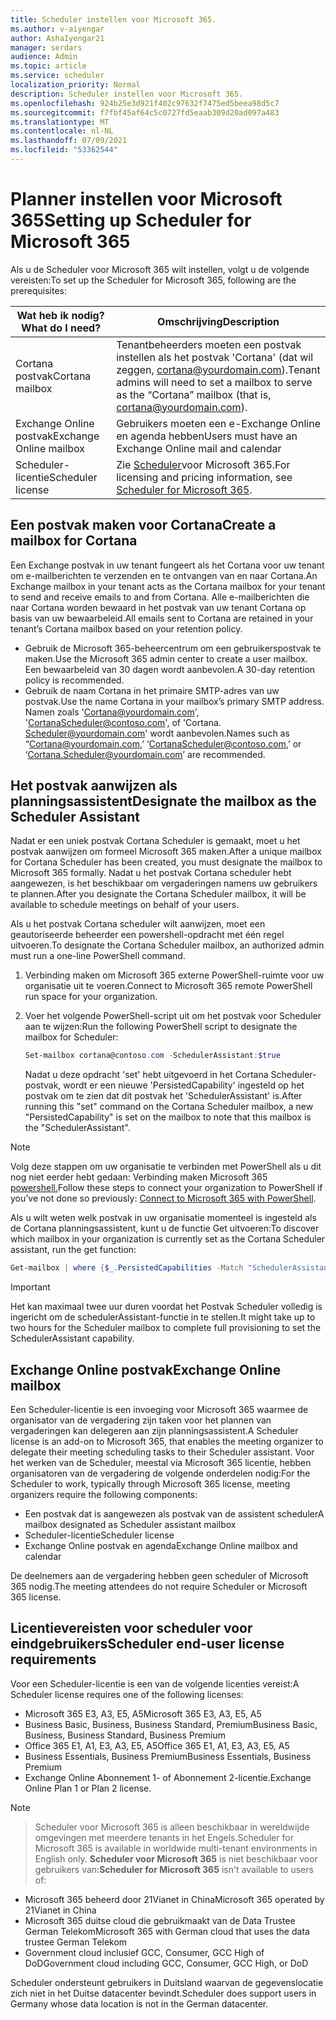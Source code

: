 ```yaml
---
title: Scheduler instellen voor Microsoft 365.
ms.author: v-aiyengar
author: AshaIyengar21
manager: serdars
audience: Admin
ms.topic: article
ms.service: scheduler
localization_priority: Normal
description: Scheduler instellen voor Microsoft 365.
ms.openlocfilehash: 924b25e3d921f402c97632f7475ed5beea98d5c7
ms.sourcegitcommit: f7fbf45af64c5c0727fd5eaab309d20ad097a483
ms.translationtype: MT
ms.contentlocale: nl-NL
ms.lasthandoff: 07/09/2021
ms.locfileid: "53362544"
---
```

# <a name="setting-up-scheduler-for-microsoft-365"></a><span data-ttu-id="be0d4-103">Planner instellen voor Microsoft 365</span><span class="sxs-lookup"><span data-stu-id="be0d4-103">Setting up Scheduler for Microsoft 365</span></span>


<span data-ttu-id="be0d4-104">Als u de Scheduler voor Microsoft 365 wilt instellen, volgt u de volgende vereisten:</span><span class="sxs-lookup"><span data-stu-id="be0d4-104">To set up the Scheduler for Microsoft 365, following are the prerequisites:</span></span>

| <span data-ttu-id="be0d4-105">Wat heb ik nodig?</span><span class="sxs-lookup"><span data-stu-id="be0d4-105">What do I need?</span></span> | <span data-ttu-id="be0d4-106">Omschrijving</span><span class="sxs-lookup"><span data-stu-id="be0d4-106">Description</span></span> |
|-------------------|-------------|
|<span data-ttu-id="be0d4-107">Cortana postvak</span><span class="sxs-lookup"><span data-stu-id="be0d4-107">Cortana mailbox</span></span> |<span data-ttu-id="be0d4-108">Tenantbeheerders moeten een postvak instellen als het postvak 'Cortana' (dat wil zeggen, cortana@yourdomain.com).</span><span class="sxs-lookup"><span data-stu-id="be0d4-108">Tenant admins will need to set a mailbox to serve as the “Cortana” mailbox (that is, cortana@yourdomain.com).</span></span>         |
|<span data-ttu-id="be0d4-109">Exchange Online postvak</span><span class="sxs-lookup"><span data-stu-id="be0d4-109">Exchange Online mailbox</span></span> |<span data-ttu-id="be0d4-110">Gebruikers moeten een e-Exchange Online en agenda hebben</span><span class="sxs-lookup"><span data-stu-id="be0d4-110">Users must have an Exchange Online mail and calendar</span></span>         |
|<span data-ttu-id="be0d4-111">Scheduler-licentie</span><span class="sxs-lookup"><span data-stu-id="be0d4-111">Scheduler license</span></span> |<span data-ttu-id="be0d4-112">Zie [Scheduler](https://www.microsoft.com/en-us/microsoft-365/meeting-scheduler-pricing)voor Microsoft 365.</span><span class="sxs-lookup"><span data-stu-id="be0d4-112">For licensing and pricing information, see [Scheduler for Microsoft 365](https://www.microsoft.com/en-us/microsoft-365/meeting-scheduler-pricing).</span></span>        |

## <a name="create-a-mailbox-for-cortana"></a><span data-ttu-id="be0d4-113">Een postvak maken voor Cortana</span><span class="sxs-lookup"><span data-stu-id="be0d4-113">Create a mailbox for Cortana</span></span>

<span data-ttu-id="be0d4-114">Een Exchange postvak in uw tenant fungeert als het Cortana voor uw tenant om e-mailberichten te verzenden en te ontvangen van en naar Cortana.</span><span class="sxs-lookup"><span data-stu-id="be0d4-114">An Exchange mailbox in your tenant acts as the Cortana mailbox for your tenant to send and receive emails to and from Cortana.</span></span> <span data-ttu-id="be0d4-115">Alle e-mailberichten die naar Cortana worden bewaard in het postvak van uw tenant Cortana op basis van uw bewaarbeleid.</span><span class="sxs-lookup"><span data-stu-id="be0d4-115">All emails sent to Cortana are retained in your tenant’s Cortana mailbox based on your retention policy.</span></span>

- <span data-ttu-id="be0d4-116">Gebruik de Microsoft 365-beheercentrum om een gebruikerspostvak te maken.</span><span class="sxs-lookup"><span data-stu-id="be0d4-116">Use the Microsoft 365 admin center to create a user mailbox.</span></span> <span data-ttu-id="be0d4-117">Een bewaarbeleid van 30 dagen wordt aanbevolen.</span><span class="sxs-lookup"><span data-stu-id="be0d4-117">A 30-day retention policy is recommended.</span></span> 
- <span data-ttu-id="be0d4-118">Gebruik de naam Cortana in het primaire SMTP-adres van uw postvak.</span><span class="sxs-lookup"><span data-stu-id="be0d4-118">Use the name Cortana in your mailbox’s primary SMTP address.</span></span> <span data-ttu-id="be0d4-119">Namen zoals 'Cortana@yourdomain.com', 'CortanaScheduler@contoso.com', of 'Cortana. Scheduler@yourdomain.com' wordt aanbevolen.</span><span class="sxs-lookup"><span data-stu-id="be0d4-119">Names such as “Cortana@yourdomain.com,’ ‘CortanaScheduler@contoso.com,’ or ‘Cortana.Scheduler@yourdomain.com’ are recommended.</span></span>

## <a name="designate-the-mailbox-as-the-scheduler-assistant"></a><span data-ttu-id="be0d4-120">Het postvak aanwijzen als planningsassistent</span><span class="sxs-lookup"><span data-stu-id="be0d4-120">Designate the mailbox as the Scheduler Assistant</span></span>

<span data-ttu-id="be0d4-121">Nadat er een uniek postvak Cortana Scheduler is gemaakt, moet u het postvak aanwijzen om formeel Microsoft 365 maken.</span><span class="sxs-lookup"><span data-stu-id="be0d4-121">After a unique mailbox for Cortana Scheduler has been created, you must designate the mailbox to Microsoft 365 formally.</span></span> <span data-ttu-id="be0d4-122">Nadat u het postvak Cortana scheduler hebt aangewezen, is het beschikbaar om vergaderingen namens uw gebruikers te plannen.</span><span class="sxs-lookup"><span data-stu-id="be0d4-122">After you designate the Cortana Scheduler mailbox, it will be available to schedule meetings on behalf of your users.</span></span>

<span data-ttu-id="be0d4-123">Als u het postvak Cortana scheduler wilt aanwijzen, moet een geautoriseerde beheerder een powershell-opdracht met één regel uitvoeren.</span><span class="sxs-lookup"><span data-stu-id="be0d4-123">To designate the Cortana Scheduler mailbox, an authorized admin must run a one-line PowerShell command.</span></span> 

1. <span data-ttu-id="be0d4-124">Verbinding maken om Microsoft 365 externe PowerShell-ruimte voor uw organisatie uit te voeren.</span><span class="sxs-lookup"><span data-stu-id="be0d4-124">Connect to Microsoft 365 remote PowerShell run space for your organization.</span></span>

2. <span data-ttu-id="be0d4-125">Voer het volgende PowerShell-script uit om het postvak voor Scheduler aan te wijzen:</span><span class="sxs-lookup"><span data-stu-id="be0d4-125">Run the following PowerShell script to designate the mailbox for Scheduler:</span></span>

    ```powershell
    Set-mailbox cortana@contoso.com -SchedulerAssistant:$true
    ```
    
    <span data-ttu-id="be0d4-126">Nadat u deze opdracht 'set' hebt uitgevoerd in het Cortana Scheduler-postvak, wordt er een nieuwe 'PersistedCapability' ingesteld op het postvak om te zien dat dit postvak het 'SchedulerAssistant' is.</span><span class="sxs-lookup"><span data-stu-id="be0d4-126">After running this "set" command on the Cortana Scheduler mailbox, a new "PersistedCapability" is set on the mailbox to note that this mailbox is the "SchedulerAssistant".</span></span>

> [!NOTE]
> <span data-ttu-id="be0d4-127">Volg deze stappen om uw organisatie te verbinden met PowerShell als u dit nog niet eerder hebt gedaan: Verbinding maken Microsoft 365 [powershell.](../enterprise/connect-to-microsoft-365-powershell.md)</span><span class="sxs-lookup"><span data-stu-id="be0d4-127">Follow these steps to connect your organization to PowerShell if you’ve not done so previously: [Connect to Microsoft 365 with PowerShell](../enterprise/connect-to-microsoft-365-powershell.md).</span></span>

<span data-ttu-id="be0d4-128">Als u wilt weten welk postvak in uw organisatie momenteel is ingesteld als de Cortana planningsassistent, kunt u de functie Get uitvoeren:</span><span class="sxs-lookup"><span data-stu-id="be0d4-128">To discover which mailbox in your organization is currently set as the Cortana Scheduler assistant, run the get function:</span></span>

```powershell
Get-mailbox | where {$_.PersistedCapabilities -Match "SchedulerAssistant"}
```

> [!IMPORTANT]
> <span data-ttu-id="be0d4-129">Het kan maximaal twee uur duren voordat het Postvak Scheduler volledig is ingericht om de schedulerAssistant-functie in te stellen.</span><span class="sxs-lookup"><span data-stu-id="be0d4-129">It might take up to two hours for the Scheduler mailbox to complete full provisioning to set the SchedulerAssistant capability.</span></span>

## <a name="exchange-online-mailbox"></a><span data-ttu-id="be0d4-130">Exchange Online postvak</span><span class="sxs-lookup"><span data-stu-id="be0d4-130">Exchange Online mailbox</span></span>
<span data-ttu-id="be0d4-131">Een Scheduler-licentie is een invoeging voor Microsoft 365 waarmee de organisator van de vergadering zijn taken voor het plannen van vergaderingen kan delegeren aan zijn planningsassistent.</span><span class="sxs-lookup"><span data-stu-id="be0d4-131">A Scheduler license is an add-on to Microsoft 365, that enables the meeting organizer to delegate their meeting scheduling tasks to their Scheduler assistant.</span></span> <span data-ttu-id="be0d4-132">Voor het werken van de Scheduler, meestal via Microsoft 365 licentie, hebben organisatoren van de vergadering de volgende onderdelen nodig:</span><span class="sxs-lookup"><span data-stu-id="be0d4-132">For the Scheduler to work, typically through Microsoft 365 license, meeting organizers require the following components:</span></span>

- <span data-ttu-id="be0d4-133">Een postvak dat is aangewezen als postvak van de assistent scheduler</span><span class="sxs-lookup"><span data-stu-id="be0d4-133">A mailbox designated as Scheduler assistant mailbox</span></span>
- <span data-ttu-id="be0d4-134">Scheduler-licentie</span><span class="sxs-lookup"><span data-stu-id="be0d4-134">Scheduler license</span></span>
- <span data-ttu-id="be0d4-135">Exchange Online postvak en agenda</span><span class="sxs-lookup"><span data-stu-id="be0d4-135">Exchange Online mailbox and calendar</span></span>

<span data-ttu-id="be0d4-136">De deelnemers aan de vergadering hebben geen scheduler of Microsoft 365 nodig.</span><span class="sxs-lookup"><span data-stu-id="be0d4-136">The meeting attendees do not require Scheduler or Microsoft 365 license.</span></span>

## <a name="scheduler-end-user-license-requirements"></a><span data-ttu-id="be0d4-137">Licentievereisten voor scheduler voor eindgebruikers</span><span class="sxs-lookup"><span data-stu-id="be0d4-137">Scheduler end-user license requirements</span></span>

<span data-ttu-id="be0d4-138">Voor een Scheduler-licentie is een van de volgende licenties vereist:</span><span class="sxs-lookup"><span data-stu-id="be0d4-138">A Scheduler license requires one of the following licenses:</span></span>

- <span data-ttu-id="be0d4-139">Microsoft 365 E3, A3, E5, A5</span><span class="sxs-lookup"><span data-stu-id="be0d4-139">Microsoft 365 E3, A3, E5, A5</span></span>
- <span data-ttu-id="be0d4-140">Business Basic, Business, Business Standard, Premium</span><span class="sxs-lookup"><span data-stu-id="be0d4-140">Business Basic, Business, Business Standard, Business Premium</span></span>
- <span data-ttu-id="be0d4-141">Office 365 E1, A1, E3, A3, E5, A5</span><span class="sxs-lookup"><span data-stu-id="be0d4-141">Office 365 E1, A1, E3, A3, E5, A5</span></span>
- <span data-ttu-id="be0d4-142">Business Essentials, Business Premium</span><span class="sxs-lookup"><span data-stu-id="be0d4-142">Business Essentials, Business Premium</span></span>
- <span data-ttu-id="be0d4-143">Exchange Online Abonnement 1- of Abonnement 2-licentie.</span><span class="sxs-lookup"><span data-stu-id="be0d4-143">Exchange Online Plan 1 or Plan 2 license.</span></span> 

> [!Note]

> <span data-ttu-id="be0d4-144">Scheduler voor Microsoft 365 is alleen beschikbaar in wereldwijde omgevingen met meerdere tenants in het Engels.</span><span class="sxs-lookup"><span data-stu-id="be0d4-144">Scheduler for Microsoft 365 is available in worldwide multi-tenant environments in English only.</span></span> <span data-ttu-id="be0d4-145">**Scheduler voor Microsoft 365** is niet beschikbaar voor gebruikers van:</span><span class="sxs-lookup"><span data-stu-id="be0d4-145">**Scheduler for Microsoft 365** isn't available to users of:</span></span>

- <span data-ttu-id="be0d4-146">Microsoft 365 beheerd door 21Vianet in China</span><span class="sxs-lookup"><span data-stu-id="be0d4-146">Microsoft 365 operated by 21Vianet in China</span></span>
- <span data-ttu-id="be0d4-147">Microsoft 365 duitse cloud die gebruikmaakt van de Data Trustee German Telekom</span><span class="sxs-lookup"><span data-stu-id="be0d4-147">Microsoft 365 with German cloud that uses the data trustee German Telekom</span></span>
- <span data-ttu-id="be0d4-148">Government cloud inclusief GCC, Consumer, GCC High of DoD</span><span class="sxs-lookup"><span data-stu-id="be0d4-148">Government cloud including GCC, Consumer, GCC High, or DoD</span></span>

<span data-ttu-id="be0d4-149">Scheduler ondersteunt gebruikers in Duitsland waarvan de gegevenslocatie zich niet in het Duitse datacenter bevindt.</span><span class="sxs-lookup"><span data-stu-id="be0d4-149">Scheduler does support users in Germany whose data location is not in the German datacenter.</span></span>
